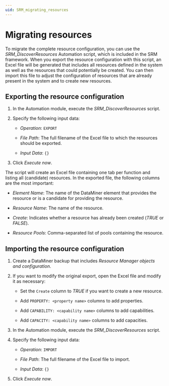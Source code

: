 ```yaml
---
uid: SRM_migrating_resources
---
```


# Migrating resources

To migrate the complete resource configuration, you can use the *SRM_DiscoverResources* Automation script, which is included in the SRM framework. When you export the resource configuration with this script, an Excel file will be generated that includes all resources defined in the system as well as the resources that could potentially be created. You can then import this file to adjust the configuration of resources that are already present in the system and to create new resources.

## Exporting the resource configuration

1. In the Automation module, execute the *SRM_DiscoverResources* script.

1. Specify the following input data:

   - *Operation*: `EXPORT`

   - *File Path*: The full filename of the Excel file to which the resources should be exported.

   - *Input Data*: `{}`

1. Click *Execute now*.

The script will create an Excel file containing one tab per function and listing all (candidate) resources. In the exported file, the following columns are the most important:

- *Element Name*: The name of the DataMiner element that provides the resource or is a candidate for providing the resource.

- *Resource Name*: The name of the resource.

- *Create*: Indicates whether a resource has already been created (*TRUE* or *FALSE*).

- *Resource Pools*: Comma-separated list of pools containing the resource.

## Importing the resource configuration

1. Create a DataMiner backup that includes *Resource Manager objects and configuration*.

1. If you want to modify the original export, open the Excel file and modify it as necessary:

   - Set the `Create` column to *TRUE* if you want to create a new resource.

   - Add `PROPERTY: <property name>` columns to add properties.

   - Add `CAPABILITY: <capability name>` columns to add capabilities.

   - Add `CAPACITY: <capability name>` columns to add capacities.

1. In the Automation module, execute the *SRM_DiscoverResources* script.

1. Specify the following input data:

   - *Operation*: `IMPORT`

   - *File Path*: The full filename of the Excel file to import.

   - *Input Data*: `{}`

1. Click *Execute now*.

